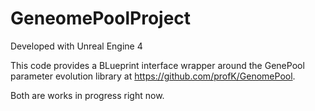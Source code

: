 # GeneomePoolProject

Developed with Unreal Engine 4

This code provides a BLueprint interface wrapper around the GenePool parameter evolution library at https://github.com/profK/GenomePool.

Both are works in progress right now.
